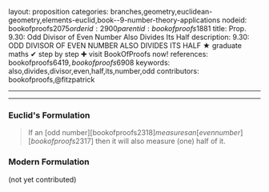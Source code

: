layout: proposition
categories: branches,geometry,euclidean-geometry,elements-euclid,book--9-number-theory-applications
nodeid: bookofproofs$2075
orderid: 2900
parentid: bookofproofs$1881
title: Prop. 9.30: Odd Divisor of Even Number Also Divides Its Half
description: 9.30: ODD DIVISOR OF EVEN NUMBER ALSO DIVIDES ITS HALF &#9733; graduate maths &#10004; step by step &#10010; visit BookOfProofs now!
references: bookofproofs$6419,bookofproofs$6908
keywords: also,divides,divisor,even,half,its,number,odd
contributors: bookofproofs,@fitzpatrick

---


---

### Euclid's Formulation

> If an [odd number][bookofproofs$2318] measures an [even number][bookofproofs$2317] then it will also measure (one) half of it.

### Modern Formulation

(not yet contributed)
